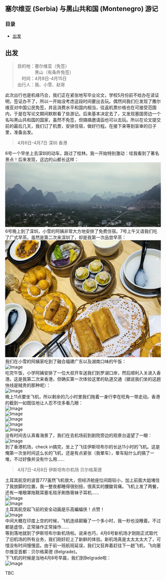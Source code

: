 ## 塞尔维亚 (Serbia) 与黑山共和国 (Montenegro) 游记
### 目录
- [出发](#para_1)


<span id="para_1"></span>
## 出发
>目的地：塞尔维亚（免签）  
&emsp;&emsp;&emsp;&emsp;黑山（有条件免签）  
&emsp;时间：4月8日-4月15日  
出行人：我、小雪、赵哥


此次出行也是机缘巧合，我们正在紧张地写毕业论文，学校5月份前不给办在读证明，签证办不了，所以一开始没考虑这段时间要出去玩。偶然间我们仨发现了撒尔维亚对中国公民免签，并且消费水平和国内相当，往返机票价格也在可接受范围内，于是在写论文期间默默看了些游记。后来基本决定去了，又发现塞国旁边一个名叫黑山共和国的国家，虽然不免签，但搞搞邀请函也可以去玩。所以在论文提交前的最后几天，我们订了机票，安排住宿，做好行程。在接下来等到盲审的日子里，准备出发。       

>4月6日-4月7日 深圳 香港

6号一个早坐上去深圳的动车，路过了桂林。我一开始特别激动：哇我看到了著名景点！后来发现，这边的山都长这样：  
![Image](https://github.com/sesebuckin/plasticgarden/blob/master/images/0406_0408/guilin.jpg)  
6号晚上到了深圳，小雪的阿姨非常大方地安排了免费住宿。7号上午又请我们吃了广式早茶。虽然是第二次来深圳了，却是我第一次品尝早茶：  
![Image](https://github.com/sesebuckin/plasticgarden/blob/master/images/0406_0408/shenzhen_02.jpg)  
我们在小雪的阿姨家吃到了融合福建广东以及湖南口味的午饭：  
![Image](https://github.com/sesebuckin/plasticgarden/blob/master/images/0406_0408/shenzhen_03.jpg)  
吃完午饭，小学阿姨安排了一位大叔开车送我们到罗湖口岸，然后顺利入关进入香港。这是我第二次来香港，但确实第一次体验这里的轨道交通（据说我们坐的这趟快线是贼贵的那种呢）：  
![Image](https://github.com/sesebuckin/plasticgarden/blob/master/images/0406_0408/hk_06.jpg)  
晚上11点要坐飞机，所以剩余的几小时里我们拖着一身行李在旺角一带走动。香港的截到一如既往地让人忍不住多看几眼：  
![Image](https://github.com/sesebuckin/plasticgarden/blob/master/images/0406_0408/hk_04.jpg)  
![Image](https://github.com/sesebuckin/plasticgarden/blob/master/images/0406_0408/hk_05.jpg)  
![Image](https://github.com/sesebuckin/plasticgarden/blob/master/images/0406_0408/hk_07.jpg)  
![Image](https://github.com/sesebuckin/plasticgarden/blob/master/images/0406_0408/hk_02.jpg)  
![Image](https://github.com/sesebuckin/plasticgarden/blob/master/images/0406_0408/hk_03.jpg)  
没有时间去认真看海景了，我们在去机场前到剧院旁边的观景台遥望了一眼：  
![Image]()  
到了香港机场，check in搞完，坐上了飞往伊斯坦布尔的长达11小时的飞机。这是俺第一次坐时间这么长的飞机，还是有点紧张（我晕车），晕车贴什么的搞了一堆，不过好像并没有什么用......  

>4月7日-4月8日 伊斯坦布尔机场 贝尔格莱德

土耳其航空的波音777虽然飞机很大，但经济舱座位间距较小，加上前面大姐堵住了我放脚的位置，我一整夜都睡得很别扭，很真实的腰酸背痛。飞机上发了两餐，还有一堆眼罩拖鞋耳塞毛毯牙刷唇膏袜子耳机......  
![Image]()  
![Image]()  
土耳其航空起飞前的安全动画是乐高蝙蝠侠！点赞！  
![Image]()  
中间大概在印度上空的时候，飞机连续颠簸了一个多小时，我一秒也没睡着。不过都是虚惊，正常操作正常操作......  
等到落地就到了伊斯坦布尔新机场啦。说来也巧，4月6号新机场才刚刚正式取代了旧机场的所有业务，我们刚好赶上了新鲜的体验。新机场真是太太太太大了，可惜没有时间慢慢逛。由于前一班航班延误，我们又狂奔着赶往下一趟飞机，飞向塞尔维亚首都：贝尔格莱德 (Belgrade)。  
下飞机的时候是当地4月8号早晨，我们到Belgrade啦：  
![Image]()  

TBC

